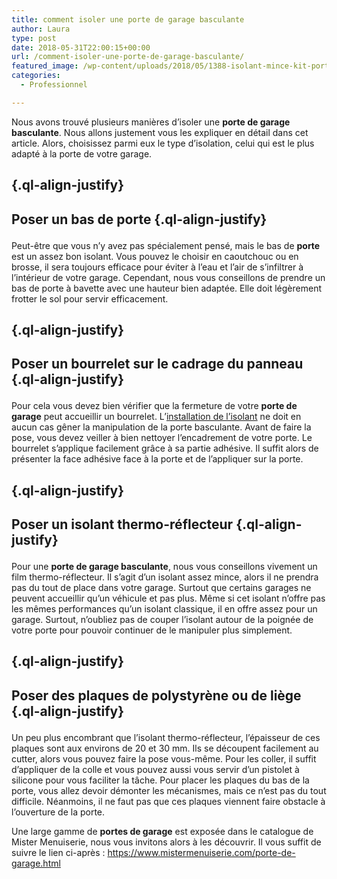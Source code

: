 ```yaml
---
title: comment isoler une porte de garage basculante
author: Laura
type: post
date: 2018-05-31T22:00:15+00:00
url: /comment-isoler-une-porte-de-garage-basculante/
featured_image: /wp-content/uploads/2018/05/1388-isolant-mince-kit-porte-de-garage.jpg
categories:
  - Professionnel

---
```

<p class="ql-align-justify">
  Nous avons trouvé plusieurs manières d’isoler une <strong>porte de garage basculante</strong>. Nous allons justement vous les expliquer en détail dans cet article. Alors, choisissez parmi eux le type d’isolation, celui qui est le plus adapté à la porte de votre garage.
</p>

##  {.ql-align-justify}

## Poser un bas de porte {.ql-align-justify}</p> 

<p class="ql-align-justify">
  Peut-être que vous n’y avez pas spécialement pensé, mais le bas de <strong>porte</strong> est un assez bon isolant. Vous pouvez le choisir en caoutchouc ou en brosse, il sera toujours efficace pour éviter à l’eau et l’air de s’infiltrer à l’intérieur de votre garage. Cependant, nous vous conseillons de prendre un bas de porte à bavette avec une hauteur bien adaptée. Elle doit légèrement frotter le sol pour servir efficacement.
</p>

##  {.ql-align-justify}

## Poser un bourrelet sur le cadrage du panneau {.ql-align-justify}</p> 

<p class="ql-align-justify">
  Pour cela vous devez bien vérifier que la fermeture de votre <strong>porte de garage</strong> peut accueillir un bourrelet. L’<a href="http://www.isoler-un-garage.fr/isolation-garage-techniques-portes" target="_blank">installation de l’isolant</a> ne doit en aucun cas gêner la manipulation de la porte basculante. Avant de faire la pose, vous devez veiller à bien nettoyer l’encadrement de votre porte. Le bourrelet s’applique facilement grâce à sa partie adhésive. Il suffit alors de présenter la face adhésive face à la porte et de l’appliquer sur la porte.
</p>

##  {.ql-align-justify}

## Poser un isolant thermo-réflecteur {.ql-align-justify}</p> 

<p class="ql-align-justify">
  Pour une <strong>porte de garage basculante</strong>, nous vous conseillons vivement un film thermo-réflecteur. Il s’agit d’un isolant assez mince, alors il ne prendra pas du tout de place dans votre garage. Surtout que certains garages ne peuvent accueillir qu’un véhicule et pas plus. Même si cet isolant n’offre pas les mêmes performances qu’un isolant classique, il en offre assez pour un garage. Surtout, n’oubliez pas de couper l’isolant autour de la poignée de votre porte pour pouvoir continuer de le manipuler plus simplement.
</p>

##  {.ql-align-justify}

## Poser des plaques de polystyrène ou de liège {.ql-align-justify}</p> 

<p class="ql-align-justify">
  Un peu plus encombrant que l’isolant thermo-réflecteur, l’épaisseur de ces plaques sont aux environs de 20 et 30 mm. Ils se découpent facilement au cutter, alors vous pouvez faire la pose vous-même. Pour les coller, il suffit d’appliquer de la colle et vous pouvez aussi vous servir d’un pistolet à silicone pour vous faciliter la tâche. Pour placer les plaques du bas de la porte, vous allez devoir démonter les mécanismes, mais ce n’est pas du tout difficile. Néanmoins, il ne faut pas que ces plaques viennent faire obstacle à l’ouverture de la porte.
</p>

<p class="ql-align-justify">
</p></p> 

<p class="ql-align-justify">
  Une large gamme de <strong>portes de garage</strong> est exposée dans le catalogue de Mister Menuiserie, nous vous invitons alors à les découvrir. Il vous suffit de suivre le lien ci-après : <a href="https://www.mistermenuiserie.com/porte-de-garage.html" target="_blank">https://www.mistermenuiserie.com/porte-de-garage.html</a>
</p>

<p class="ql-align-justify">
</p></p>
